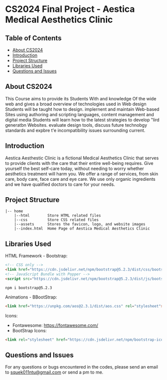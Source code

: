 # CS2024 Final Project - Aestica Medical Aesthetics Clinic

## Table of Contents

* [About CS2024](#about-cs2024)
* [Introduction](#introduction)
* [Project Structure](#project-structure)
* [Libraries Used](#libraries-used)
* [Questions and Issues](#questions-and-issues)

## About CS2024 
This Course aims to provide its Students With and knowledge Of the 
wide web and gives a broad overview of technologies used in Web design Students will be 
taught how to design. implernent and maintain Web-based Sites using authoring and 
scripting languages, content management and digital media 
Students will learn how to the latest strategies to develop "lird generatbn 
Websites. evaluate design tools, discuss future technobgy standards and expbre t'e 
incompatibility issues surrounding current. 


## Introduction
Aestica Aesthestic Clinic is a fictional Medical Aesthetics Clinic that serves to provide clients with the care that their entire well-being requires. Give yourself the best self-care today, without needing to worry whether aesthetics treatment will harm you. We offer a range of services, from skin care, body care, face care and eye care. 
We use only organic ingredients and we have qualified doctors to care for your needs. 

## Project Structure 
```
|-- home
	|--html        Store HTML related files
	|--css         Store CSS related files
	|--assets      Stores the favicon, logo, and website images   
	|--index.html  Home Page of Aestica Medical Aesthetics Clinic
```

## Libraries Used  
HTML Framework - Bootstrap:
```html
<!-- CSS only -->
<link href="https://cdn.jsdelivr.net/npm/bootstrap@5.2.3/dist/css/bootstrap.min.css" rel="stylesheet" integrity="sha384-rbsA2VBKQhggwzxH7pPCaAqO46MgnOM80zW1RWuH61DGLwZJEdK2Kadq2F9CUG65" crossorigin="anonymous">
<!-- JavaScript Bundle with Popper -->
<script src="https://cdn.jsdelivr.net/npm/bootstrap@5.2.3/dist/js/bootstrap.bundle.min.js" integrity="sha384-kenU1KFdBIe4zVF0s0G1M5b4hcpxyD9F7jL+jjXkk+Q2h455rYXK/7HAuoJl+0I4" crossorigin="anonymous"></script>
``` 
```
npm i bootstrap@5.2.3
```

Animations - BBootStrap: 
```html
<link href="https://unpkg.com/aos@2.3.1/dist/aos.css" rel="stylesheet">
```

Icons:
* Fontawesome: https://fontawesome.com/
* BootStrap Icons:
```html
<link rel="stylesheet" href="https://cdn.jsdelivr.net/npm/bootstrap-icons@1.10.2/font/bootstrap-icons.css">
```

## Questions and Issues 
For any questions or bugs encountered in the codes, please send an email to squek011ntu@gmail.com or send a pm to me. 
